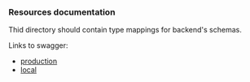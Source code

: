 ### Resources documentation

Thid directory should contain type mappings for backend's schemas.

Links to swagger:

-   [production](https://test-memo.fdds.pl/api/documentation)
-   [local](http://localhost:9081/api/documentation)
